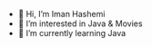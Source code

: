 - 👋 Hi, I’m Iman Hashemi
- 👀 I’m interested in Java & Movies 
- 🌱 I’m currently learning Java

<!---
Ay-krali/Ay-krali is a ✨ special ✨ repository because its `README.md` (this file) appears on your GitHub profile.
You can click the Preview link to take a look at your changes.
--->
